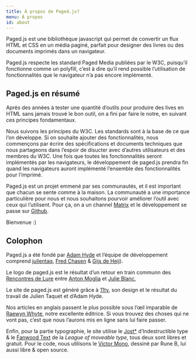 ```yaml
---
title: À propos de Paged.js?
menu: À propos
id: about
---
```



Paged.js est une bibliothèque javascript qui permet de convertir un flux HTML et CSS en un média paginé, parfait pour designer des livres ou des documents imprimés dans un navigateur.

Paged.js respecte les standard Paged Media publiées par le W3C, puisqu’il fonctionne comme un polyfill, c’est à dire qu’il rend possible l’utilisation de fonctionnalités que le navigateur n’a pas encore implémenté.



## Paged.js en résumé

Après des années à tester une quantité d’outils pour produire des lives en HTML sans jamais trouvé le bon outil, on a fini par faire le notre, en suivant ces principes fondamentaux.

Nous suivons les principes du W3C. Les standards sont à la base de ce que l’on développe. Si on souhaite ajouter des fonctionnalités, nous commençons par écrire des spécifications et documents techniques que nous partageons dans l’espoir de disucter avec d’autres utilisateurs et des membres du W3C. Une fois que toutes les fonctionnalités seront implémentés par les navigateurs, le développement de paged.js prendra fin quand les navigateurs auront implémenté l’ensemble des fonctionnalités pour l’imprimé. 

Paged.js est un projet emmené par ses communautés, et il est important que chacun se sente comme à la maison. La communauté a une importance particulière pour nous et nous souhaitons pourvoir améliorer l’outil avec ceux qui l’utilisent. Pour ça, on a un channel [Matrix](https://matrix.to/#/#pagedjs:matrix.org) et le développement se passe sur [Github](https://github.com/pagedjs/).  


Bienvenue :)

## Colophon

Paged.js a été fondé par [Adam Hyde](https://www.adamhyde.net) et l’équipe de développement comprend [julientaq](julientaq.fr), [Fred Chasen](http://fchasen.com/) & [Gijs de Heij](https://de-heij.com/)).

Le logo de paged.js est le résultat d’un retour en train communn des [Rencontres de Lure](https://delure.org) entre [Anton Moglia](https://anton.moglia.fr/) et [Julie Blanc](https://julie-blanc.fr), 

Le site de paged.js est généré grâce à [11ty](https://11ty.dev), son design et le résultat du travail de Julien Taquet et d’Adam Hyde. 

Nos articles en anglais passent le plus possible sous l’œil imparable de [Raewyn Whyte](https://allmyownwords.wordpress.com/), notre excellente éditrice. Si vous trouvez des choses qui ne vont pas, c’est que nous l’aurons mis en ligne sans lui faire passer.

Enfin, pour la partie typographie, le site utilise le [Jost\*](https://indestructibletype.com/Jost.html) d’Indestructible type & le [Fanwood Text](https://www.theleagueofmoveabletype.com/fanwood) de la *League of moveable type*, tous deux sont libres et gratuit. Pour le code, nous utilisons le [Victor Mono](https://rubjo.github.io/victor-mono/), dessiné par Rune B, lui aussi libre & open source.
